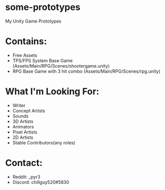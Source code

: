 # some-prototypes
My Unity Game Prototypes

# Contains:

+ Free Assets
+ TPS/FPS System Base Game (Assets/Main/RPG/Scenes/shootergame.unity)
+ RPG Base Game with 3 hit combo (Assets/Main/RPG/Scenes/rpg.unity)

# What I'm Looking For:

+ Writer
+ Concept Artists
+ Sounds
+ 3D Artists
+ Animators
+ Pixel Artists
+ 2D Artists
+ Stable Contributors(any roles)

# Contact:

+ Reddit: _pyr3
+ Discord: chillguy520#5830
